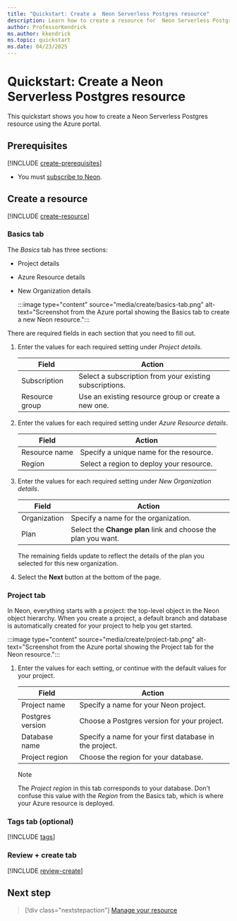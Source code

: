 ```yaml
---
title: "Quickstart: Create a  Neon Serverless Postgres resource"
description: Learn how to create a resource for  Neon Serverless Postgres using the Azure portal.
author: ProfessorKendrick
ms.author: kkendrick
ms.topic: quickstart
ms.date: 04/23/2025
---
```

# Quickstart: Create a Neon Serverless Postgres resource

This quickstart shows you how to create a Neon Serverless Postgres resource using the Azure portal.

## Prerequisites

[!INCLUDE [create-prerequisites](../includes/create-prerequisites.md)]
- You must [subscribe to Neon](overview.md#subscribe-to-neon).

## Create a resource

[!INCLUDE [create-resource](../includes/create-resource.md)]

### Basics tab

The *Basics* tab has three sections:

- Project details
- Azure Resource details
- New Organization details

   :::image type="content" source="media/create/basics-tab.png" alt-text="Screenshot from the Azure portal showing the Basics tab to create a new Neon resource.":::

There are required fields in each section that you need to fill out.

1. Enter the values for each required setting under *Project details*.

    |Field              |Action                                                          |
    |-------------------|----------------------------------------------------------------|
    |Subscription       |Select a subscription from your existing subscriptions.         |
    |Resource group     |Use an existing resource group or create a new one.             |

1. Enter the values for each required setting under *Azure Resource details*.

    |Field             |Action                                            |
    |------------------|--------------------------------------------------|
    |Resource name     |Specify a unique name for the resource.           |
    |Region            |Select a region to deploy your resource.          |

1. Enter the values for each required setting under *New Organization details*.

    |Field            |Action                                                               |
    |-----------------|---------------------------------------------------------------------|
    |Organization     |Specify a name for the organization.                                 |
    |Plan             |Select the **Change plan** link and choose the plan you want.        |

    The remaining fields update to reflect the details of the plan you selected for this new organization.

1. Select the **Next** button at the bottom of the page.

### Project tab

In Neon, everything starts with a project: the top-level object in the Neon object hierarchy. When you create a project, a default branch and database is automatically created for your project to help you get started.

:::image type="content" source="media/create/project-tab.png" alt-text="Screenshot from the Azure portal showing the Project tab for the Neon resource.":::

1. Enter the values for each setting, or continue with the default values for your project.
    
    |Field              |Action                                                             |
    |-------------------|-------------------------------------------------------------------|
    |Project name       |Specify a name for your Neon project.                              |
    |Postgres version   |Choose a Postgres version for your project.                        |
    |Database name      |Specify a name for your first database in the project.             |
    |Project region     |Choose the region for your database.                               |

    > [!NOTE]
    > The *Project region* in this tab corresponds to your database. 
    > Don't confuse this value with the *Region* from the Basics tab, which is where your Azure resource is deployed. 

### Tags tab (optional)

[!INCLUDE [tags](../includes/tags.md)]

### Review + create tab

[!INCLUDE [review-create](../includes/review-create.md)]

## Next step

> [!div class="nextstepaction"]
> [Manage your resource](manage.md)
